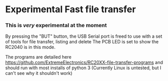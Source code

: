 # Experimental Fast file transfer 

### This is _very_ experimental at the moment

By pressing the "BUT" button, the USB Serial port is freed to use with a set of tools for file transfer, listing and delete
The PCB LED is set to show the RC2040 is in this mode. 

The programs are detailed here https://github.com/ExtremeElectronics/RC20XX-file-transfer-programs and should run with most installs of python 3
(Currently Linux is untested, but I can't see why it shouldn't work) 


